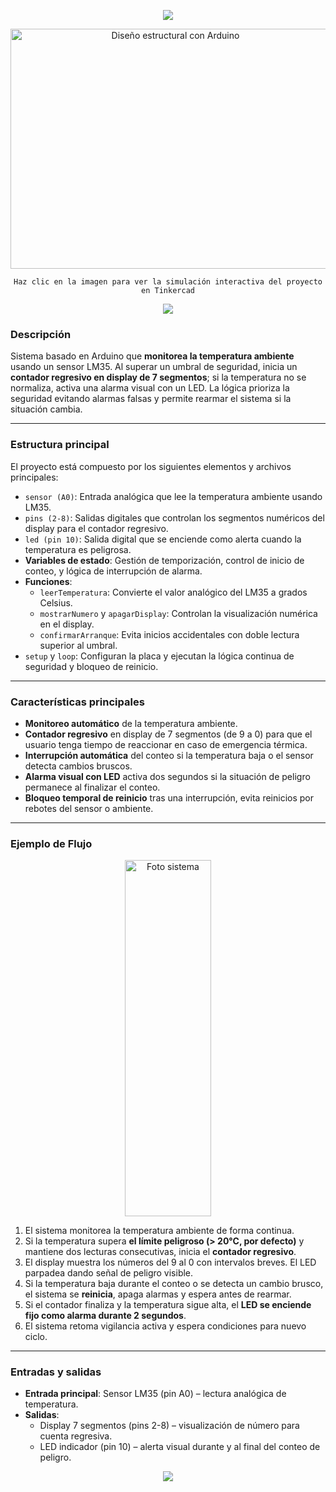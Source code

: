 <p align='center'> 
  <img src="https://capsule-render.vercel.app/api?type=waving&height=200&color=80354A&text=Sistema%20de%20vigilancia%20de%20temperatura&fontSize=45&fontAlignY=34&fontColor=ffffff&desc=Con%20sensor%20LM35,%20display%20de%207%20segmentos%20y%20control%20de%20alarma%20LED%20con%20%20arduino&descAlignY=55" /> 
</p>
<p align='center'>
  <a href="https://www.tinkercad.com/things/g2KJFCynQXD-proyecto-7?sharecode=9vcAkaMya27d3jknMqULHOZhC2GdI4eEACdDD21LyC4" target="_blank">
    <img src="https://i.imgur.com/ZmD36kN.png" width="512" height="384" alt="Diseño estructural con Arduino" />
  </a>
</p>
<p align='center'>
    <code>Haz clic en la imagen para ver la simulación interactiva del proyecto en Tinkercad</code>
</p>
<p align='center'>
    <img 
        src="https://capsule-render.vercel.app/api?type=rect&height=5&color=80354A&reversal=false&fontAlignY=40&fontColor=FFFFFF&fontSize=60"
    />
</p>

### Descripción

Sistema basado en Arduino que **monitorea la temperatura ambiente** usando un sensor LM35. Al superar un umbral de seguridad, inicia un **contador regresivo en display de 7 segmentos**; si la temperatura no se normaliza, activa una alarma visual con un LED. La lógica prioriza la seguridad evitando alarmas falsas y permite rearmar el sistema si la situación cambia.

***

### Estructura principal

El proyecto está compuesto por los siguientes elementos y archivos principales:

- `sensor (A0)`: Entrada analógica que lee la temperatura ambiente usando LM35.
- `pins (2-8)`: Salidas digitales que controlan los segmentos numéricos del display para el contador regresivo.
- `led (pin 10)`: Salida digital que se enciende como alerta cuando la temperatura es peligrosa.
- **Variables de estado**: Gestión de temporización, control de inicio de conteo, y lógica de interrupción de alarma.
- **Funciones**:
  - `leerTemperatura`: Convierte el valor analógico del LM35 a grados Celsius.
  - `mostrarNumero` y `apagarDisplay`: Controlan la visualización numérica en el display.
  - `confirmarArranque`: Evita inicios accidentales con doble lectura superior al umbral.
- `setup` y `loop`: Configuran la placa y ejecutan la lógica continua de seguridad y bloqueo de reinicio.

***

### Características principales

- **Monitoreo automático** de la temperatura ambiente.
- **Contador regresivo** en display de 7 segmentos (de 9 a 0) para que el usuario tenga tiempo de reaccionar en caso de emergencia térmica.
- **Interrupción automática** del conteo si la temperatura baja o el sensor detecta cambios bruscos.
- **Alarma visual con LED** activa dos segundos si la situación de peligro permanece al finalizar el conteo.
- **Bloqueo temporal de reinicio** tras una interrupción, evita reinicios por rebotes del sensor o ambiente.

***

### Ejemplo de Flujo


<p align='center'>
    <img 
        src="https://imgur.com/Y71UD9I.png" width="138" height="570" alt="Foto sistema"
    />
</p>

1. El sistema monitorea la temperatura ambiente de forma continua.
2. Si la temperatura supera **el límite peligroso (> 20°C, por defecto)** y mantiene dos lecturas consecutivas, inicia el **contador regresivo**.
3. El display muestra los números del 9 al 0 con intervalos breves. El LED parpadea dando señal de peligro visible.
4. Si la temperatura baja durante el conteo o se detecta un cambio brusco, el sistema se **reinicia**, apaga alarmas y espera antes de rearmar.
5. Si el contador finaliza y la temperatura sigue alta, el **LED se enciende fijo como alarma durante 2 segundos**.
6. El sistema retoma vigilancia activa y espera condiciones para nuevo ciclo.
***

### Entradas y salidas

- **Entrada principal**: Sensor LM35 (pin A0) – lectura analógica de temperatura.
- **Salidas**:
  - Display 7 segmentos (pins 2-8) – visualización de número para cuenta regresiva.
  - LED indicador (pin 10) – alerta visual durante y al final del conteo de peligro.

<p align='center'>
    <img 
        src="https://capsule-render.vercel.app/api?type=rect&height=5&color=80354A&reversal=false&fontAlignY=40&fontColor=FFFFFF&fontSize=60"
    />
</p>

